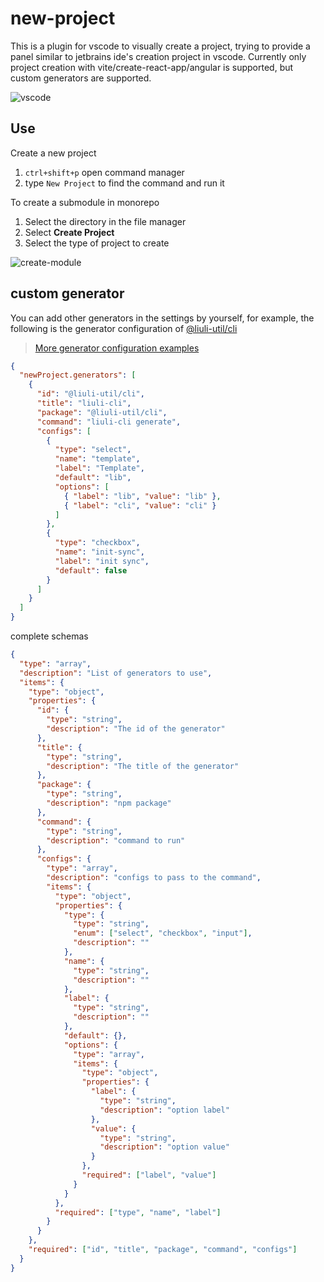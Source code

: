 # new-project

This is a plugin for vscode to visually create a project, trying to provide a panel similar to jetbrains ide's creation project in vscode. Currently only project creation with vite/create-react-app/angular is supported, but custom generators are supported.

![vscode](https://github.com/rxliuli/vscode-plugin-new-project/raw/master/docs/vscode-demo.gif)

## Use

Create a new project

1. `ctrl+shift+p` open command manager
2. type `New Project` to find the command and run it

To create a submodule in monorepo

1. Select the directory in the file manager
2. Select **Create Project**
3. Select the type of project to create

![create-module](https://github.com/rxliuli/vscode-plugin-new-project/raw/master/docs/create-module.png)

## custom generator

You can add other generators in the settings by yourself, for example, the following is the generator configuration of [@liuli-util/cli](https://www.npmjs.com/package/@liuli-util/cli)

> [More generator configuration examples](https://github.com/rxliuli/vscode-plugin-new-project/blob/master/webview-ui/src/assets/generators.json)

```json
{
  "newProject.generators": [
    {
      "id": "@liuli-util/cli",
      "title": "liuli-cli",
      "package": "@liuli-util/cli",
      "command": "liuli-cli generate",
      "configs": [
        {
          "type": "select",
          "name": "template",
          "label": "Template",
          "default": "lib",
          "options": [
            { "label": "lib", "value": "lib" },
            { "label": "cli", "value": "cli" }
          ]
        },
        {
          "type": "checkbox",
          "name": "init-sync",
          "label": "init sync",
          "default": false
        }
      ]
    }
  ]
}
```

complete schemas

```json
{
  "type": "array",
  "description": "List of generators to use",
  "items": {
    "type": "object",
    "properties": {
      "id": {
        "type": "string",
        "description": "The id of the generator"
      },
      "title": {
        "type": "string",
        "description": "The title of the generator"
      },
      "package": {
        "type": "string",
        "description": "npm package"
      },
      "command": {
        "type": "string",
        "description": "command to run"
      },
      "configs": {
        "type": "array",
        "description": "configs to pass to the command",
        "items": {
          "type": "object",
          "properties": {
            "type": {
              "type": "string",
              "enum": ["select", "checkbox", "input"],
              "description": ""
            },
            "name": {
              "type": "string",
              "description": ""
            },
            "label": {
              "type": "string",
              "description": ""
            },
            "default": {},
            "options": {
              "type": "array",
              "items": {
                "type": "object",
                "properties": {
                  "label": {
                    "type": "string",
                    "description": "option label"
                  },
                  "value": {
                    "type": "string",
                    "description": "option value"
                  }
                },
                "required": ["label", "value"]
              }
            }
          },
          "required": ["type", "name", "label"]
        }
      }
    },
    "required": ["id", "title", "package", "command", "configs"]
  }
}
```

